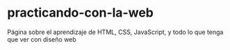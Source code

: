 # practicando-con-la-web
Página sobre el aprendizaje de HTML, CSS, JavaScript, y todo lo que tenga que ver con diseño web
